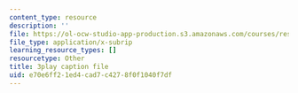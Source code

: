 ```yaml
---
content_type: resource
description: ''
file: https://ol-ocw-studio-app-production.s3.amazonaws.com/courses/res-18-006-calculus-revisited-single-variable-calculus-fall-2010/e70e6ff21ed4cad7c4278f0f1040f7df_ehDAxjFK1jU.srt
file_type: application/x-subrip
learning_resource_types: []
resourcetype: Other
title: 3play caption file
uid: e70e6ff2-1ed4-cad7-c427-8f0f1040f7df
---
```

